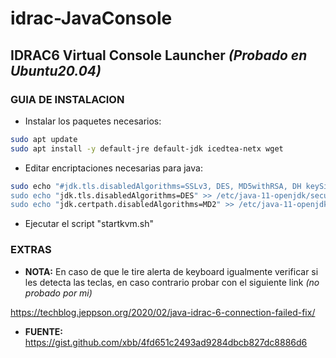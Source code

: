 # idrac-JavaConsole

## **IDRAC6 Virtual Console Launcher** *(Probado en Ubuntu20.04)*

### **GUIA DE INSTALACION**

* Instalar los paquetes necesarios:

```bash
sudo apt update
sudo apt install -y default-jre default-jdk icedtea-netx wget
```

* Editar encriptaciones necesarias para java:

```bash
sudo echo "#jdk.tls.disabledAlgorithms=SSLv3, DES, MD5withRSA, DH keySize < 1024, \" >> /etc/java-11-openjdk/security/java.security
sudo echo "jdk.tls.disabledAlgorithms=DES" >> /etc/java-11-openjdk/security/java.security
sudo echo "jdk.certpath.disabledAlgorithms=MD2" >> /etc/java-11-openjdk/security/java.security
```

* Ejecutar el script "startkvm.sh"

### **EXTRAS**

* **NOTA:** En caso de que le tire alerta de keyboard igualmente verificar si les detecta las teclas, en caso contrario probar con el siguiente link *(no probado por mi)*

<https://techblog.jeppson.org/2020/02/java-idrac-6-connection-failed-fix/>

* **FUENTE:** <https://gist.github.com/xbb/4fd651c2493ad9284dbcb827dc8886d6>
